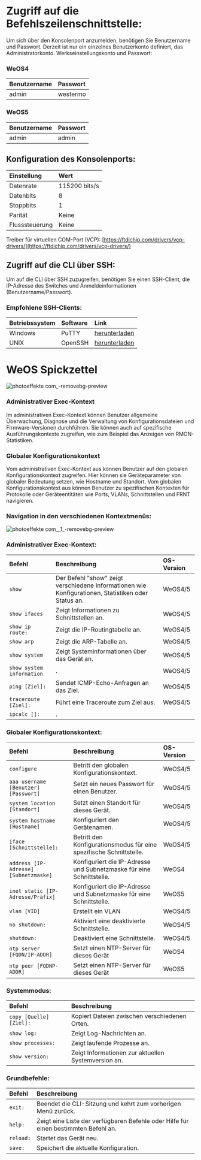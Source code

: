 # Zugriff auf die Befehlszeilenschnittstelle:

Um sich über den Konsolenport anzumelden, benötigen Sie Benutzername und Passwort. Derzeit ist nur ein einzelnes Benutzerkonto definiert, das Administratorkonto. Werkseinstellungskonto und Passwort:

### WeOS4
| Benutzername | Passwort |
| :--- | :--- |
| admin | westermo | 

### WeOS5
| Benutzername | Passwort |
| :--- | :--- |
| admin | admin |


## Konfiguration des Konsolenports:

| Einstellung | Wert |
| :--- | :--- |
| Datenrate | 115200 bits/s |
| Datenbits | 8 |
| Stoppbits | 1 |
| Parität | Keine |
| Flusssteuerung | Keine |

Treiber für virtuellen COM-Port (VCP): [https://ftdichip.com/drivers/vcp-drivers/](https://ftdichip.com/drivers/vcp-drivers/)

## Zugriff auf die CLI über SSH:
Um auf die CLI über SSH zuzugreifen, benötigen Sie einen SSH-Client, die IP-Adresse des Switches und Anmeldeinformationen (Benutzername/Passwort).


### Empfohlene SSH-Clients:

| Betriebssystem | Software | Link |
| :--- | :--- | :--- |
| Windows | PuTTY | [herunterladen](https://www.chiark.greenend.org.uk/~sgtatham/putty/latest.html) |
| UNIX | OpenSSH | [herunterladen](https://www.openssh.com) |



# WeOS Spickzettel

![photoeffekte com_-removebg-preview](https://github.com/WesterMario/WeOS4-Cheat-Sheet/assets/166021733/21fab82e-a942-445f-9f93-186e6a2bca6d)


### Administrativer Exec-Kontext
Im administrativen Exec-Kontext können Benutzer allgemeine Überwachung, Diagnose und die Verwaltung von Konfigurationsdateien und Firmware-Versionen durchführen. 
Sie können auch auf spezifische Ausführungskontexte zugreifen, wie zum Beispiel das Anzeigen von RMON-Statistiken.

### Globaler Konfigurationskontext
Vom administrativen Exec-Kontext aus können Benutzer auf den globalen Konfigurationskontext zugreifen.
Hier können sie Geräteparameter von globaler Bedeutung setzen, wie Hostname und Standort. 
Vom globalen Konfigurationskontext aus können Benutzer zu spezifischen Kontexten für Protokolle oder Geräteentitäten wie Ports, VLANs, Schnittstellen und FRNT navigieren.

### Navigation in den verschiedenen Kontextmenüs:

![photoeffekte com__1_-removebg-preview](https://github.com/WesterMario/WeOS4-Cheat-Sheet/assets/166021733/0a79ccf2-3f10-43f8-b897-830847777f88)


### Administrativer Exec-Kontext:

| Befehl | Beschreibung | OS-Version |
| :--- | :--- | :--- |
| `show` | Der Befehl "show" zeigt verschiedene Informationen wie Konfigurationen, Statistiken oder Status an. | WeOS4/5 | 
| `show ifaces` | Zeigt Informationen zu Schnittstellen an. | WeOS4/5 |
| `show ip route:` | Zeigt die IP-Routingtabelle an. | WeOS4/5 |
| `show arp` | Zeigt die ARP-Tabelle an. | WeOS4/5 |
| `show system` | Zeigt Systeminformationen über das Gerät an. | WeOS4/5 |
| `show system information` | . | WeOS4/5 |
| `ping [Ziel]:` | Sendet ICMP-Echo-Anfragen an das Ziel. | WeOS4/5 |
| `traceroute [Ziel]:` | Führt eine Traceroute zum Ziel aus. | WeOS4/5 |
| `ipcalc []:` | . |





### Globaler Konfigurationskontext:

| Befehl | Beschreibung | OS-Version
| :--- | :--- | :--- |
| `configure` | Betritt den globalen Konfigurationskontext. | WeOS4/5 | 
| `aaa username [Benutzer] [Passwort]` | Setzt ein neues Passwort für einen Benutzer. | WeOS4/5 |
| `system location [Standort]` | Setzt einen Standort für dieses Gerät. | WeOS4/5 |
| `system hostname [Hostname]` | Konfiguriert den Gerätenamen. | WeOS4/5 |
| `iface [Schnittstelle]:` | Betritt den Konfigurationsmodus für eine spezifische Schnittstelle. | WeOS4/5 |
| `address [IP-Adresse] [Subnetzmaske]` | Konfiguriert die IP-Adresse und Subnetzmaske für eine Schnittstelle. | WeOS4 |
| `inet static [IP-Adresse/Präfix]` | Konfiguriert die IP-Adresse und Subnetzmaske für eine Schnittstelle. | WeOS5 |
| `vlan [VID]` | Erstellt ein VLAN | WeOS4/5 |
| `no shutdown:` | Aktiviert eine deaktivierte Schnittstelle. | WeOS4/5 |
| `shutdown:` | Deaktiviert eine Schnittstelle. | WeOS4/5 |
| `ntp server [FQDN/IP-ADDR]` | Setzt einen NTP-Server für dieses Gerät | WeOS4 |
| `ntp peer [FQDNP-ADDR]` | Setzt einen NTP-Server für dieses Gerät | WeOS5 |



### Systemmodus:

| Befehl | Beschreibung |
| :--- | :--- |
| `copy [Quelle] [Ziel]:` | Kopiert Dateien zwischen verschiedenen Orten. |
| `show log:` | Zeigt Log-Nachrichten an. |
| `show processes:` | Zeigt laufende Prozesse an. |
| `show version:` | Zeigt Informationen zur aktuellen Systemversion an. |

### Grundbefehle:

| Befehl | Beschreibung |
| :--- | :--- |
| `exit:` | Beendet die CLI-Sitzung und kehrt zum vorherigen Menü zurück. |
| `help:` | Zeigt eine Liste der verfügbaren Befehle oder Hilfe für einen bestimmten Befehl an. |
| `reload:` | Startet das Gerät neu. |
| `save:` | Speichert die aktuelle Konfiguration. |
